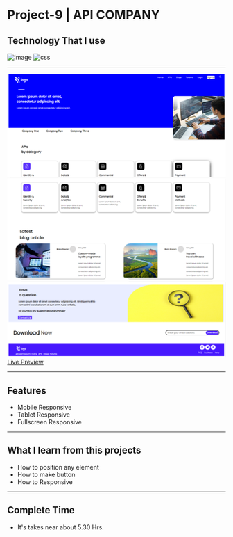 # Project-9 | API COMPANY
## Technology That I use
![image](https://img.shields.io/badge/1st--Tech-Html-orange)
![css](https://img.shields.io/badge/2nd--Tech-Css-green)

<hr>

![image](Thumbnail-1.png)
![image](./Thumbnail-2.png)
![image](./Thumbnail-3.png)
[Live Preview](https://project-9-api-company.netlify.app/)
<hr>

## Features

- Mobile Responsive
- Tablet Responsive
- Fullscreen Responsive

<hr>

## What I learn from this projects

- How to position any element
- How to make button
- How to Responsive

<hr>

## Complete Time

- It's takes near about 5.30 Hrs.
